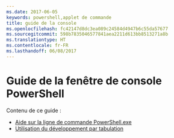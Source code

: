 ```yaml
---
ms.date: 2017-06-05
keywords: powershell,applet de commande
title: guide de la console
ms.openlocfilehash: fc42147d8dc3ea089c24584d4947b6c55da57677
ms.sourcegitcommit: 598b7835046577841aea2211d613bb8513271a8b
ms.translationtype: HT
ms.contentlocale: fr-FR
ms.lasthandoff: 06/08/2017
---
```

#  <a name="powershell-console-window-guide"></a>Guide de la fenêtre de console PowerShell

Contenu de ce guide :
-  [Aide sur la ligne de commande PowerShell.exe](console/PowerShell.exe-Command-Line-Help.md)
-  [Utilisation du développement par tabulation](console/Using-Tab-Expansion.md)

